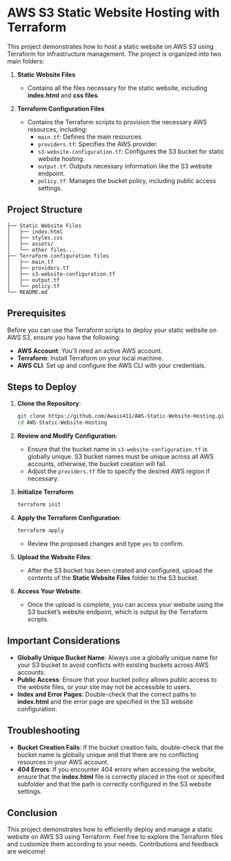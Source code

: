 
# AWS S3 Static Website Hosting with Terraform

This project demonstrates how to host a static website on AWS S3 using Terraform for infrastructure management. The project is organized into two main folders:

1. **Static Website Files**
   - Contains all the files necessary for the static website, including **index.html** and **css files**.
   
2. **Terraform Configuration Files**
   - Contains the Terraform scripts to provision the necessary AWS resources, including:
     - `main.tf`: Defines the main resources.
     - `providers.tf`: Specifies the AWS provider.
     - `s3-website-configuration.tf`: Configures the S3 bucket for static website hosting.
     - `output.tf`: Outputs necessary information like the S3 website endpoint.
     - `policy.tf`: Manages the bucket policy, including public access settings.

## Project Structure

```
├── Static Website Files
│   ├── index.html
│   ├── styles.css
│   ├── assets/
│   └── other files...
├── Terraform configuration files
│   ├── main.tf
│   ├── providers.tf
│   ├── s3-website-configuration.tf
│   ├── output.tf
│   └── policy.tf
└── README.md
```

## Prerequisites

Before you can use the Terraform scripts to deploy your static website on AWS S3, ensure you have the following:

- **AWS Account**: You'll need an active AWS account.
- **Terraform**: Install Terraform on your local machine.
- **AWS CLI**: Set up and configure the AWS CLI with your credentials.

## Steps to Deploy

1. **Clone the Repository**:
   ```bash
   git clone https://github.com/Awais411/AWS-Static-Website-Hosting.git
   cd AWS-Static-Website-Hosting
   ```

2. **Review and Modify Configuration**:
   - Ensure that the bucket name in `s3-website-configuration.tf` is globally unique. S3 bucket names must be unique across all AWS accounts, otherwise, the bucket creation will fail.
   - Adjust the `providers.tf` file to specify the desired AWS region if necessary.

3. **Initialize Terraform**:
   ```bash
   terraform init
   ```

4. **Apply the Terraform Configuration**:
   ```bash
   terraform apply
   ```
   - Review the proposed changes and type `yes` to confirm.

5. **Upload the Website Files**:
   - After the S3 bucket has been created and configured, upload the contents of the **Static Website Files** folder to the S3 bucket.

6. **Access Your Website**:
   - Once the upload is complete, you can access your website using the S3 bucket’s website endpoint, which is output by the Terraform scripts.

## Important Considerations

- **Globally Unique Bucket Name**: Always use a globally unique name for your S3 bucket to avoid conflicts with existing buckets across AWS accounts.
- **Public Access**: Ensure that your bucket policy allows public access to the website files, or your site may not be accessible to users.
- **Index and Error Pages**: Double-check that the correct paths to **index.html** and the error page are specified in the S3 website configuration.

## Troubleshooting

- **Bucket Creation Fails**: If the bucket creation fails, double-check that the bucket name is globally unique and that there are no conflicting resources in your AWS account.
- **404 Errors**: If you encounter 404 errors when accessing the website, ensure that the **index.html** file is correctly placed in the root or specified subfolder and that the path is correctly configured in the S3 website settings.

## Conclusion

This project demonstrates how to efficiently deploy and manage a static website on AWS S3 using Terraform. Feel free to explore the Terraform files and customize them according to your needs. Contributions and feedback are welcome!

